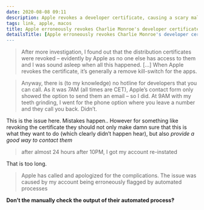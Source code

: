 ```yaml
---
date: 2020-08-08 09:11
description: Apple revokes a developer certificate, causing a scary malware warning for the users of the app, because some automated process wrongfully flagged the account
tags: link, apple, macos
title: Apple erroneously revokes Charlie Monroe's developer certificate
detailsTitle: [Apple erroneously revokes Charlie Monroe's developer certificate](https://blog.charliemonroe.net/a-day-without-business/)
---
```


> After more investigation, I found out that the distribution certificates were revoked – evidently by Apple as no one else has access to them and I was sound asleep when all this happened. […] When Apple revokes the certificate, it’s generally a remove kill-switch for the apps.

> Anyway, there is (to my knowledge) no hotline for developers that you can call. As it was 7AM (all times are CET), Apple’s contact form only showed the option to send them an email – so I did. At 9AM with my teeth grinding, I went for the phone option where you leave a number and they call you back. Didn’t.

This is the issue here. Mistakes happen.. However for something like revoking the certificate they should not only make damn sure that this is what they want to do (which clearly didn’t happen hear), but also *provide a good way to contact them*

> after almost 24 hours after 10PM, I got my account re-instated

That is too long.

> Apple has called and apologized for the complications. The issue was caused by my account being erroneously flagged by automated processes

**Don’t the manually check the output of their automated process‽**